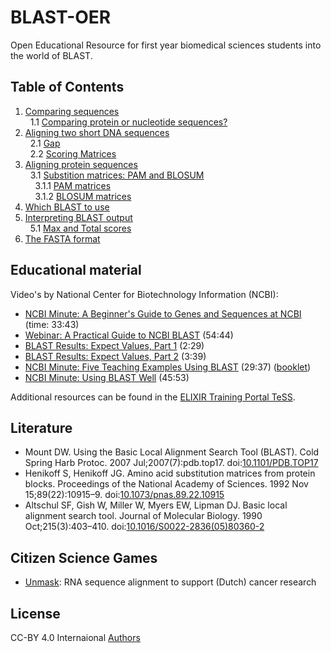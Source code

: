 # BLAST-OER

Open Educational Resource for first year biomedical sciences students into the world of BLAST.

## Table of Contents

1. [Comparing sequences](comparing.md) <br />
&nbsp;&nbsp;1.1 [Comparing protein or nucleotide sequences?](comparing.md#comparing-protein-or-nucleotide-sequences)
2. [Aligning two short DNA sequences](example.md) <br />
&nbsp;&nbsp;2.1 [Gap](example.md#gaps) <br />
&nbsp;&nbsp;2.2 [Scoring Matrices](example.md#scoring-matrices)
3. [Aligning protein sequences](protein.md) <br />
&nbsp;&nbsp;3.1 [Substition matrices: PAM and BLOSUM](protein.md#substition-matrices-pam-and-blosum) <br />
&nbsp;&nbsp;&nbsp;&nbsp;3.1.1 [PAM matrices](protein.md#pam-matrices) <br />
&nbsp;&nbsp;&nbsp;&nbsp;3.1.2 [BLOSUM matrices](protein.md#blosum-matrices)
4. [Which BLAST to use](which.md) <br />
5. [Interpreting BLAST output](ncbi.md) <br />
&nbsp;&nbsp;5.1 [Max and Total scores](ncbi.md#max-and-total-scores)
6. [The FASTA format](fasta.md) <br />

## Educational material

Video's by National Center for Biotechnology Information (NCBI):

* [NCBI Minute: A Beginner's Guide to Genes and Sequences at NCBI](https://www.youtube.com/watch?v=QIZ8QH6JcC8) (time: 33:43)
* [Webinar: A Practical Guide to NCBI BLAST](https://www.youtube.com/watch?v=KLBE0AuH-Sk) (54:44)
* [BLAST Results: Expect Values, Part 1](https://www.youtube.com/watch?v=ZN3RrXAe0uM) (2:29)
* [BLAST Results: Expect Values, Part 2](https://www.youtube.com/watch?v=dzRq-5BrGD4) (3:39)
* [NCBI Minute: Five Teaching Examples Using BLAST](https://www.youtube.com/watch?v=JKD5laNtwSc) (29:37) ([booklet](http://ftp.ncbi.nlm.nih.gov/pub/factsheets/Booklet_Teaching_BLAST.pdf)) 
* [NCBI Minute: Using BLAST Well](https://www.youtube.com/watch?v=2FW1dk5YQ3I) (45:53)

Additional resources can be found in the [ELIXIR Training Portal TeSS](https://tess.elixir-europe.org/search?q=blast).

## Literature

* Mount DW. Using the Basic Local Alignment Search Tool (BLAST). Cold Spring Harb Protoc. 2007
  Jul;2007(7):pdb.top17. doi:[10.1101/PDB.TOP17](https://doi.org/10.1101/PDB.TOP17)
* Henikoff S, Henikoff JG. Amino acid substitution matrices from protein blocks. Proceedings of
  the National Academy of Sciences. 1992 Nov 15;89(22):10915–9.  doi:[10.1073/pnas.89.22.10915](https://doi.org/10.1073/pnas.89.22.10915)
* Altschul SF, Gish W, Miller W, Myers EW, Lipman DJ. Basic local alignment search tool.
  Journal of Molecular Biology. 1990 Oct;215(3):403–410. doi:[10.1016/S0022-2836(05)80360-2](https://doi.org/10.1016/S0022-2836(05)80360-2)

## Citizen Science Games

* [Unmask](https://unmask.nl/): RNA sequence alignment to support (Dutch) cancer research

## License

CC-BY 4.0 Internaional [Authors](AUTHORS.txt)
